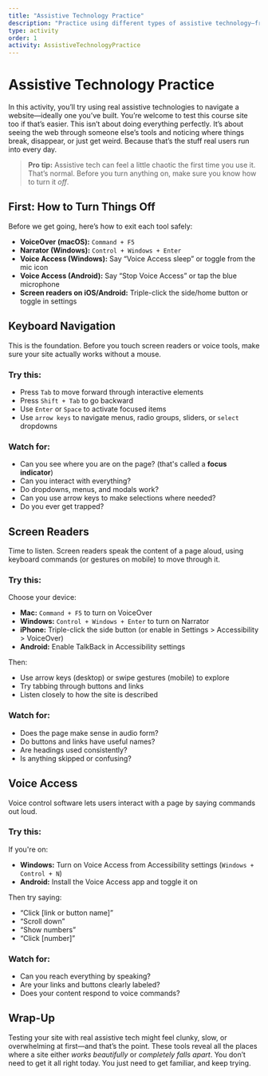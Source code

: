 ```yaml
---
title: "Assistive Technology Practice"
description: "Practice using different types of assistive technology—from screen readers to voice access—to better understand how users navigate the web."
type: activity
order: 1
activity: AssistiveTechnologyPractice
---
```


# Assistive Technology Practice

In this activity, you’ll try using real assistive technologies to navigate a website—ideally one you’ve built. You’re welcome to test this course site too if that’s easier. This isn’t about doing everything perfectly. It’s about seeing the web through someone else’s tools and noticing where things break, disappear, or just get weird. Because that’s the stuff real users run into every day.

> **Pro tip:** Assistive tech can feel a little chaotic the first time you use it. That’s normal. Before you turn anything on, make sure you know how to turn it _off_.

## First: How to Turn Things Off

Before we get going, here’s how to exit each tool safely:

- **VoiceOver (macOS):** `Command + F5`
- **Narrator (Windows):** `Control + Windows + Enter`
- **Voice Access (Windows):** Say “Voice Access sleep” or toggle from the mic icon
- **Voice Access (Android):** Say “Stop Voice Access” or tap the blue microphone
- **Screen readers on iOS/Android:** Triple-click the side/home button or toggle in settings

## Keyboard Navigation

This is the foundation. Before you touch screen readers or voice tools, make sure your site actually works without a mouse.

### Try this:

- Press `Tab` to move forward through interactive elements
- Press `Shift + Tab` to go backward
- Use `Enter` or `Space` to activate focused items
- Use `arrow keys` to navigate menus, radio groups, sliders, or `select` dropdowns

### Watch for:

- Can you see where you are on the page? (that's called a **focus indicator**)
- Can you interact with everything?
- Do dropdowns, menus, and modals work?
- Can you use arrow keys to make selections where needed?
- Do you ever get trapped?

## Screen Readers

Time to listen. Screen readers speak the content of a page aloud, using keyboard commands (or gestures on mobile) to move through it.

### Try this:

Choose your device:

- **Mac:** `Command + F5` to turn on VoiceOver
- **Windows:** `Control + Windows + Enter` to turn on Narrator
- **iPhone:** Triple-click the side button (or enable in Settings > Accessibility > VoiceOver)
- **Android:** Enable TalkBack in Accessibility settings

Then:

- Use arrow keys (desktop) or swipe gestures (mobile) to explore
- Try tabbing through buttons and links
- Listen closely to how the site is described

### Watch for:

- Does the page make sense in audio form?
- Do buttons and links have useful names?
- Are headings used consistently?
- Is anything skipped or confusing?

## Voice Access

Voice control software lets users interact with a page by saying commands out loud.

### Try this:

If you're on:

- **Windows:** Turn on Voice Access from Accessibility settings (`Windows + Control + N`)
- **Android:** Install the Voice Access app and toggle it on

Then try saying:

- “Click [link or button name]”
- “Scroll down”
- “Show numbers”
- “Click [number]”

### Watch for:

- Can you reach everything by speaking?
- Are your links and buttons clearly labeled?
- Does your content respond to voice commands?

## Wrap-Up

Testing your site with real assistive tech might feel clunky, slow, or overwhelming at first—and that’s the point. These tools reveal all the places where a site either _works beautifully_ or _completely falls apart_. You don’t need to get it all right today. You just need to get familiar, and keep trying.
